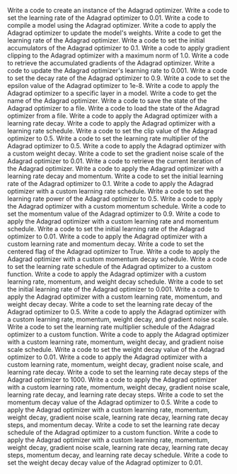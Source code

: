 Write a code to create an instance of the Adagrad optimizer.
Write a code to set the learning rate of the Adagrad optimizer to 0.01.
Write a code to compile a model using the Adagrad optimizer.
Write a code to apply the Adagrad optimizer to update the model's weights.
Write a code to get the learning rate of the Adagrad optimizer.
Write a code to set the initial accumulators of the Adagrad optimizer to 0.1.
Write a code to apply gradient clipping to the Adagrad optimizer with a maximum norm of 1.0.
Write a code to retrieve the accumulated gradients of the Adagrad optimizer.
Write a code to update the Adagrad optimizer's learning rate to 0.001.
Write a code to set the decay rate of the Adagrad optimizer to 0.9.
Write a code to set the epsilon value of the Adagrad optimizer to 1e-8.
Write a code to apply the Adagrad optimizer to a specific layer in a model.
Write a code to get the name of the Adagrad optimizer.
Write a code to save the state of the Adagrad optimizer to a file.
Write a code to load the state of the Adagrad optimizer from a file.
Write a code to apply the Adagrad optimizer with a learning rate decay.
Write a code to apply the Adagrad optimizer with a learning rate schedule.
Write a code to set the clip value of the Adagrad optimizer to 0.5.
Write a code to set the learning rate multiplier of the Adagrad optimizer to 0.5.
Write a code to apply the Adagrad optimizer with a custom weight decay.
Write a code to set the gradient noise scale of the Adagrad optimizer to 0.01.
Write a code to retrieve the current iteration of the Adagrad optimizer.
Write a code to apply the Adagrad optimizer with a learning rate decay and momentum.
Write a code to set the initial learning rate of the Adagrad optimizer to 0.1.
Write a code to apply the Adagrad optimizer with a custom learning rate schedule.
Write a code to set the learning rate power of the Adagrad optimizer to 0.5.
Write a code to apply the Adagrad optimizer with a custom momentum schedule.
Write a code to set the momentum value of the Adagrad optimizer to 0.9.
Write a code to apply the Adagrad optimizer with a custom learning rate and momentum schedule.
Write a code to set the initial learning rate of the Adagrad optimizer to 0.01.
Write a code to apply the Adagrad optimizer with a custom learning rate and momentum decay.
Write a code to set the centered flag of the Adagrad optimizer to True.
Write a code to apply the Adagrad optimizer with a custom momentum decay schedule.
Write a code to set the learning rate schedule of the Adagrad optimizer to a custom function.
Write a code to apply the Adagrad optimizer with a custom learning rate, momentum, and weight decay schedule.
Write a code to set the initial learning rate of the Adagrad optimizer to 0.001.
Write a code to apply the Adagrad optimizer with a custom learning rate, momentum, and weight decay decay.
Write a code to set the learning rate decay of the Adagrad optimizer to 0.5.
Write a code to apply the Adagrad optimizer with a custom learning rate, momentum, weight decay, and gradient noise scale.
Write a code to set the learning rate multiplier schedule of the Adagrad optimizer to a custom function.
Write a code to apply the Adagrad optimizer with a custom learning rate, momentum, weight decay, and gradient noise scale schedule.
Write a code to set the weight decay value of the Adagrad optimizer to 0.01.
Write a code to apply the Adagrad optimizer with a custom learning rate, momentum, weight decay, gradient noise scale, and learning rate decay.
Write a code to set the learning rate decay steps of the Adagrad optimizer to 1000.
Write a code to apply the Adagrad optimizer with a custom learning rate, momentum, weight decay, gradient noise scale, learning rate decay, and learning rate decay steps.
Write a code to set the momentum decay value of the Adagrad optimizer to 0.5.
Write a code to apply the Adagrad optimizer with a custom learning rate, momentum, weight decay, gradient noise scale, learning rate decay, learning rate decay steps, and momentum decay.
Write a code to set the learning rate decay schedule of the Adagrad optimizer to a custom function.
Write a code to apply the Adagrad optimizer with a custom learning rate, momentum, weight decay, gradient noise scale, learning rate decay, learning rate decay steps, momentum decay, and learning rate decay schedule.
Write a code to set the weight decay decay value of the Adagrad optimizer to 0.01.